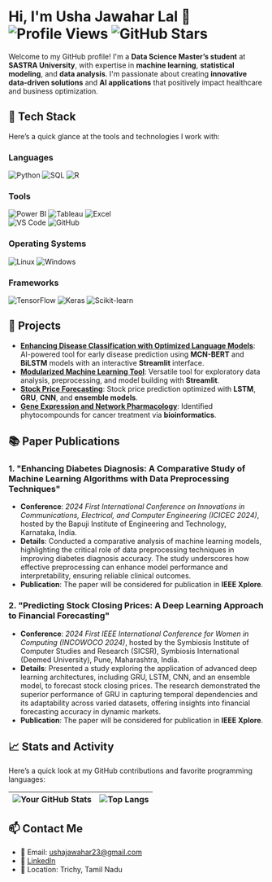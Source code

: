# Hi, I'm Usha Jawahar Lal 👋 ![Profile Views](https://komarev.com/ghpvc/?username=shausha) ![GitHub Stars](https://img.shields.io/github/stars/shausha?style=social)

Welcome to my GitHub profile! I'm a **Data Science Master’s student** at **SASTRA University**, with expertise in **machine learning**, **statistical modeling**, and **data analysis**. I'm passionate about creating **innovative data-driven solutions** and **AI applications** that positively impact healthcare and business optimization.

## 🚀 Tech Stack
Here’s a quick glance at the tools and technologies I work with:  

### **Languages**
![Python](https://img.shields.io/badge/Python-3776AB?style=for-the-badge&logo=python&logoColor=white) 
![SQL](https://img.shields.io/badge/SQL-336791?style=for-the-badge&logo=postgresql&logoColor=white) 
![R](https://img.shields.io/badge/R-276DC3?style=for-the-badge&logo=r&logoColor=white)  

### **Tools**
![Power BI](https://img.shields.io/badge/PowerBI-F2C811?style=for-the-badge&logo=powerbi&logoColor=black) 
![Tableau](https://img.shields.io/badge/Tableau-E97627?style=for-the-badge&logo=tableau&logoColor=white) 
![Excel](https://img.shields.io/badge/Excel-217346?style=for-the-badge&logo=microsoft-excel&logoColor=white)  
![VS Code](https://img.shields.io/badge/VS%20Code-007ACC?style=for-the-badge&logo=visualstudiocode&logoColor=white) 
![GitHub](https://img.shields.io/badge/GitHub-181717?style=for-the-badge&logo=github&logoColor=white)  

### **Operating Systems**
![Linux](https://img.shields.io/badge/Linux-FCC624?style=for-the-badge&logo=linux&logoColor=black) 
![Windows](https://img.shields.io/badge/Windows-0078D6?style=for-the-badge&logo=windows&logoColor=white)  

### **Frameworks**
![TensorFlow](https://img.shields.io/badge/TensorFlow-FF6F00?style=for-the-badge&logo=tensorflow&logoColor=white) 
![Keras](https://img.shields.io/badge/Keras-D00000?style=for-the-badge&logo=keras&logoColor=white) 
![Scikit-learn](https://img.shields.io/badge/Scikit--learn-F7931E?style=for-the-badge&logo=scikitlearn&logoColor=white)  


## 🎯 Projects
- **[Enhancing Disease Classification with Optimized Language Models](#)**: AI-powered tool for early disease prediction using **MCN-BERT** and **BiLSTM** models with an interactive **Streamlit** interface.
- **[Modularized Machine Learning Tool](#)**: Versatile tool for exploratory data analysis, preprocessing, and model building with **Streamlit**.
- **[Stock Price Forecasting](#)**: Stock price prediction optimized with **LSTM**, **GRU**, **CNN**, and **ensemble models**.
- **[Gene Expression and Network Pharmacology](#)**: Identified phytocompounds for cancer treatment via **bioinformatics**.

## 📚 Paper Publications
### 1. **"Enhancing Diabetes Diagnosis: A Comparative Study of Machine Learning Algorithms with Data Preprocessing Techniques"**  
- **Conference**: *2024 First International Conference on Innovations in Communications, Electrical, and Computer Engineering (ICICEC 2024)*, hosted by the Bapuji Institute of Engineering and Technology, Karnataka, India.  
- **Details**: Conducted a comparative analysis of machine learning models, highlighting the critical role of data preprocessing techniques in improving diabetes diagnosis accuracy. The study underscores how effective preprocessing can enhance model performance and interpretability, ensuring reliable clinical outcomes.  
- **Publication**: The paper will be considered for publication in **IEEE Xplore**.  

### 2. **"Predicting Stock Closing Prices: A Deep Learning Approach to Financial Forecasting"**  
- **Conference**: *2024 First IEEE International Conference for Women in Computing (INCOWOCO 2024)*, hosted by the Symbiosis Institute of Computer Studies and Research (SICSR), Symbiosis International (Deemed University), Pune, Maharashtra, India.  
- **Details**: Presented a study exploring the application of advanced deep learning architectures, including GRU, LSTM, CNN, and an ensemble model, to forecast stock closing prices. The research demonstrated the superior performance of GRU in capturing temporal dependencies and its adaptability across varied datasets, offering insights into financial forecasting accuracy in dynamic markets.  
- **Publication**: The paper will be considered for publication in **IEEE Xplore**.
  
## 📈 Stats and Activity

Here’s a quick look at my GitHub contributions and favorite programming languages:

| ![Your GitHub Stats](https://github-readme-stats.vercel.app/api?username=shausha&show_icons=true&hide_title=true&count_private=true&hide=prs) | ![Top Langs](https://github-readme-stats.vercel.app/api/top-langs/?username=shausha&layout=compact) |
|:------------------------------------------------------------------------------------------------------------------:|:-------------------------------------------------------------------------------------------------:|



## 📫 Contact Me
- 📧 Email: [ushajawahar23@gmail.com](mailto:ushajawahar23@gmail.com)
- 🔗 [LinkedIn](https://www.linkedin.com/in/usha2023/)
- 📍 Location: Trichy, Tamil Nadu
